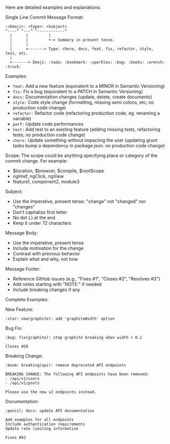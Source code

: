 Here are detailed examples and explanations:

Single Line Commit Message Format:

```
:<Emoji>: <Type>: <Subject>
^----^ ^---^ ^------------^
  |      |         |
  |      |         +-> Summary in present tense.
  |      |
  |      +-------> Type: chore, docs, feat, fix, refactor, style, test, etc.
  |
  +-------> Emoji: :tada: :bookmark: :sparkles: :bug: :books: :wrench: :truck:
```

Examples:

- `feat:` Add a new feature (equivalent to a MINOR in Semantic Versioning)
- `fix:` Fix a bug (equivalent to a PATCH in Semantic Versioning)
- `docs:` Documentation changes (update, delete, create documents)
- `style:` Code style change (formatting, missing semi colons, etc; no production code change)
- `refactor:` Refactor code (refactoring production code, eg. renaming a variable)
- `perf:` Update code performances
- `test:` Add test to an existing feature (adding missing tests, refactoring tests; no production code change)
- `chore:` Update something without impacting the user (updating grunt tasks bump a dependency in package.json. no production code change)

Scope:
The scope could be anything specifying place or category of the commit change. For example:

- $location, $browser, $compile, $rootScope
- ngHref, ngClick, ngView
- feature1, component2, module3

Subject:

- Use the imperative, present tense: "change" not "changed" nor "changes"
- Don't capitalize first letter
- No dot (.) at the end
- Keep it under 72 characters

Message Body:

- Use the imperative, present tense
- Include motivation for the change
- Contrast with previous behavior
- Explain what and why, not how

Message Footer:

- Reference GitHub issues (e.g., "Fixes #1", "Closes #2", "Resolves #3")
- Add notes starting with "NOTE:" if needed
- Include breaking changes if any

Complete Examples:

New Feature:

```
:star: new(graphite): add 'graphiteWidth' option
```

Bug Fix:

```
:bug: fix(graphite): stop graphite breaking when width < 0.1

Closes #28
```

Breaking Change:

```
:boom: breaking(api): remove deprecated API endpoints

BREAKING CHANGE: The following API endpoints have been removed:
- /api/v1/users
- /api/v1/posts

Please use the new v2 endpoints instead.
```

Documentation:

```
:pencil: docs: update API documentation

Add examples for all endpoints
Include authentication requirements
Update rate limiting information

Fixes #42
```
